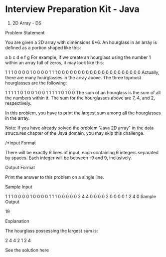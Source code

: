 # Interview Preparation Kit - Java

1. 2D Array - DS

Problem Statement

You are given a 2D array with dimensions 6*6. An hourglass in an array is defined as a portion shaped like this:

a b c
  d
e f g
For example, if we create an hourglass using the number 1 within an array full of zeros, it may look like this:

1 1 1 0 0 0
0 1 0 0 0 0
1 1 1 0 0 0
0 0 0 0 0 0
0 0 0 0 0 0
0 0 0 0 0 0
Actually, there are many hourglasses in the array above. The three topmost hourglasses are the following:

1 1 1     1 1 0     1 0 0
  1         0         0
1 1 1     1 1 0     1 0 0
The sum of an hourglass is the sum of all the numbers within it. The sum for the hourglasses above are 7, 4, and 2, respectively.

In this problem, you have to print the largest sum among all the hourglasses in the array.

Note: If you have already solved the problem "Java 2D array" in the data structures chapter of the Java domain, you may skip this challenge.

/*Input Format

There will be exactly 6 lines of input, each containing 6 integers separated by spaces. Each integer will be between -9 and 9, inclusively.

Output Format

Print the answer to this problem on a single line.

Sample Input

1 1 1 0 0 0
0 1 0 0 0 0
1 1 1 0 0 0
0 0 2 4 4 0
0 0 0 2 0 0
0 0 1 2 4 0
Sample Output

19

Explanation

The hourglass possessing the largest sum is:

2 4 4
  2
1 2 4

See the solution here 

